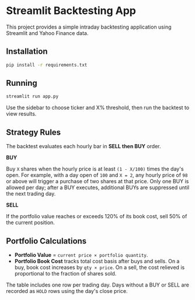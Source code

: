 # Streamlit Backtesting App

This project provides a simple intraday backtesting application using Streamlit and Yahoo Finance data.

## Installation

```bash
pip install -r requirements.txt
```

## Running

```bash
streamlit run app.py
```

Use the sidebar to choose ticker and X% threshold, then run the backtest to view results.

## Strategy Rules

The backtest evaluates each hourly bar in **SELL then BUY** order.

**BUY**

Buy `X` shares when the hourly price is at least `(1 - X/100)` times the day's
open. For example, with a day open of `100` and `X = 2`, any hourly price of
`98` or above will trigger a purchase of two shares at that price. Only one
BUY is allowed per day; after a BUY executes, additional BUYs are suppressed
until the next trading day.

**SELL**

If the portfolio value reaches or exceeds 120% of its book cost, sell 50% of
the current position.

## Portfolio Calculations

- **Portfolio Value** = `current price × portfolio quantity`.
- **Portfolio Book Cost** tracks total cost basis after buys and sells. On a
  buy, book cost increases by `qty × price`. On a sell, the cost relieved is
  proportional to the fraction of shares sold.

The table includes one row per trading day. Days without a BUY or SELL are
recorded as `HOLD` rows using the day's close price.
